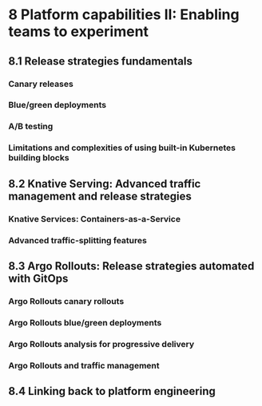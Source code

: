 # 8 Platform capabilities II: Enabling teams to experiment

## 8.1 Release strategies fundamentals

### Canary releases

### Blue/green deployments

### A/B testing

### Limitations and complexities of using built-in Kubernetes building blocks

## 8.2 Knative Serving: Advanced traffic management and release strategies

### Knative Services: Containers-as-a-Service

### Advanced traffic-splitting features

## 8.3 Argo Rollouts: Release strategies automated with GitOps

### Argo Rollouts canary rollouts

### Argo Rollouts blue/green deployments

### Argo Rollouts analysis for progressive delivery

### Argo Rollouts and traffic management

## 8.4 Linking back to platform engineering
